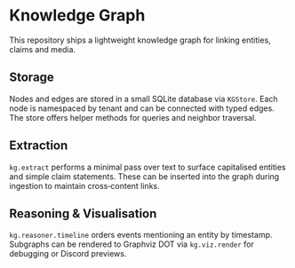 # Knowledge Graph

This repository ships a lightweight knowledge graph for linking entities, claims and media.

## Storage
Nodes and edges are stored in a small SQLite database via `KGStore`. Each node is
namespaced by tenant and can be connected with typed edges. The store offers helper
methods for queries and neighbor traversal.

## Extraction
`kg.extract` performs a minimal pass over text to surface capitalised entities and simple
claim statements. These can be inserted into the graph during ingestion to maintain
cross‑content links.

## Reasoning & Visualisation
`kg.reasoner.timeline` orders events mentioning an entity by timestamp. Subgraphs can
be rendered to Graphviz DOT via `kg.viz.render` for debugging or Discord previews.
